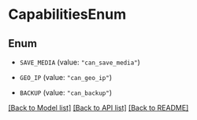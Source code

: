# CapabilitiesEnum

## Enum


* `SAVE_MEDIA` (value: `"can_save_media"`)

* `GEO_IP` (value: `"can_geo_ip"`)

* `BACKUP` (value: `"can_backup"`)


[[Back to Model list]](../README.md#documentation-for-models) [[Back to API list]](../README.md#documentation-for-api-endpoints) [[Back to README]](../README.md)


